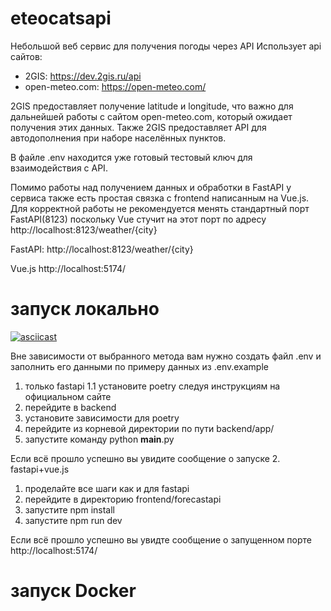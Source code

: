 # eteocatsapi

Небольшой веб сервис для получения погоды через API
Использует api сайтов:

- 2GIS: https://dev.2gis.ru/api
- open-meteo.com: https://open-meteo.com/

2GIS предоставляет получение latitude и longitude, что важно для дальнейшей работы
с сайтом open-meteo.com, который ожидает получения этих данных. Также 2GIS предоставляет API для автодополнения при
наборе населённых пунктов.

В файле .env находится уже готовый тестовый ключ для взаимодействия с API.

Помимо работы над получением данных и обработки в FastAPI у сервиса также есть простая связка с frontend написанным на Vue.js.
Для корректной работы не рекомендуется менять стандартный порт FastAPI(8123) поскольку Vue стучит на этот порт по адресу
http://localhost:8123/weather/{city}

FastAPI:
http://localhost:8123/weather/{city}

Vue.js
http://localhost:5174/

# запуск локально

[![asciicast](https://asciinema.org/a/bIptFyga6eHvSzQ5weKqunULX.svg)](https://asciinema.org/a/bIptFyga6eHvSzQ5weKqunULX)

Вне зависимости от выбранного метода вам нужно создать файл .env и заполнить его данными по примеру данных из .env.example

1. только fastapi
   1.1 установите poetry следуя инструкциям на официальном сайте
2. перейдите в backend
3. установите зависимости для poetry
4. перейдите из корневой директории по пути backend/app/
5. запустите команду python __main__.py

Если всё прошло успешно вы увидите сообщение о запуске
2. fastapi+vue.js

1. проделайте все шаги как и для fastapi
2. перейдите в директорию frontend/forecastapi
3. запустите npm install
4. запустите npm run dev

Если всё прошло успешно вы увидте сообщение о запущенном порте
http://localhost:5174/

# запуск Docker
